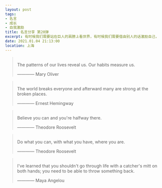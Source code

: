 ```yaml
---
layout: post
tags: 
- 名言
- 成长
- 自我激励
title: 名言分享 第20弹
excerpt: 有时候我们需要站在巨人的肩膀上看世界，有时候我们需要借由别人的话激励自己，有时候我们需要提醒自己变得更加优秀。
date: 2021.01.04 21:13:00
location: 上海
---
```


> <span class="icon-quotes-left"></span>  
> The patterns of our lives reveal us. Our habits measure us.
> <div class="source">———— Mary Oliver</div>  
> <div class="quotes-right"><span class="icon-quotes-right"></span></div>

> <span class="icon-quotes-left"></span>  
> The world breaks everyone and afterward many are strong at the broken places.
> <div class="source">———— Ernest Hemingway</div>  
> <div class="quotes-right"><span class="icon-quotes-right"></span></div>

> <span class="icon-quotes-left"></span>  
> Believe you can and you're halfway there.
> <div class="source">———— Theodore Roosevelt</div>  
> <div class="quotes-right"><span class="icon-quotes-right"></span></div>

> <span class="icon-quotes-left"></span>  
> Do what you can, with what you have, where you are.        
> <div class="source">———— Theodore Roosevelt</div>  
> <div class="quotes-right"><span class="icon-quotes-right"></span></div>

> <span class="icon-quotes-left"></span>  
> I've learned that you shouldn't go through life with a catcher's mitt on both hands; you need to be able to throw something back.
> <div class="source">———— Maya Angelou</div>  
> <div class="quotes-right"><span class="icon-quotes-right"></span></div>